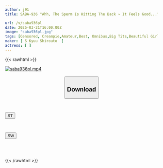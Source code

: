 ```yaml
---
author: j91
title: SABA-936 "Ahh, The Sperm Is Hitting The Back ~ It Feels Good..." Splat, Splat, Splat ~ 15 Amateur Girls Who Have Awakened To The Pleasure Of Direct Ejaculation Deep In The Vagina, Their Sexual Desires Running Wild Lol, Continuous Creampie Sex SP 5 Hours

url: /v/saba936pl
date: 2025-03-21T16:00:00Z
image: "saba936pl.jpg"
tags: [Censored, Creampie,Amateur,Best, Omnibus,Big Tits,Beautiful Girl,4HR+	]
maker: [ S Kyuu Shirouto  ]
actress: [ ]
---
```



{{< rawhtml >}}

<div class="video" data-videoid="akDDr2K2qzszyv">
    <a href="javascript:;">
        <img src="/v/saba936pl/saba936pl.jpg" width="WIDTH" height="HEIGHT" alt="saba936pl.mp4" loading="lazy">
    </a>
</div>

<script type="text/javascript" src="https://j91.asia/asset/on-demand-st.js"></script>

<br>
  <link rel="stylesheet" href="https://j91.asia/asset/bs5.css">
  
  <center>
  <button class="btn btn-primary" type="button" data-bs-toggle="collapse" data-bs-target=".multi-collapse" aria-expanded="false" aria-controls="multiCollapseExample1 multiCollapseExample2"><h2>Download</h2></button></center>
</p>
<div class="row">
  <div class="col">
    <div class="collapse multi-collapse" id="multiCollapseExample1">
      <div class="card card-body">
	      	      <br>
<div class="buttons">  
<p><a href="/v/saba936pl/st.html" target="_blank"><button class="btn-hover color-3"><i class="fa fa-download"></i> ST</button></a></p></div>
    </div>
  </div>
</div>
  <div class="col">
    <div class="collapse multi-collapse" id="multiCollapseExample2">
      <div class="card card-body">
	      <br>
<div class="buttons">
<p><a href="/v/saba936pl/sw.html" target="_blank"><button class="btn-hover color-2"><i class="fa fa-download"></i> SW</button></a></p></div>
<br><br>
      </div>
    </div>
  </div>
</div>

{{< /rawhtml >}}